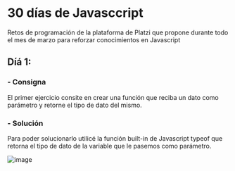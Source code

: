 # 30 días de Javasccript
Retos de programación de la plataforma de Platzi que propone durante todo el mes de marzo para reforzar conocimientos en Javascript

## Díá 1:
### - Consigna
El primer ejercicio consite en crear una función que reciba un dato como parámetro y retorne el tipo de dato del mismo.
<br>
### - Solución
Para poder solucionarlo utilicé la función built-in de Javascript typeof que retorna el tipo de dato de la variable que le pasemos como parámetro.

![image](https://user-images.githubusercontent.com/54701174/223308568-06b8b128-dd42-450c-b0df-7dcd3fb53ef7.png)

